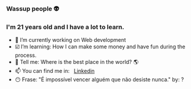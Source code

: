 ### Wassup people 👽
<h3>I'm 21 years old and I have a lot to learn.</h3>

- 🔭 I’m currently working on Web development
- ☑️ I’m learning: How I can make some money and have fun during the process.
- 💬 Tell me: Where is the best place in the world? 🌎
- 📫 You can find me in: &nbsp; <a href="https://linkedin.com/in/mateusgomes0" target="_blank">Linkedin</a>
-  😶 Frase: "É impossível vencer alguém que não desiste nunca." by: ?
